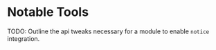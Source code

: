 Notable Tools
=============

TODO: Outline the api tweaks necessary for a module to enable `notice` integration.
